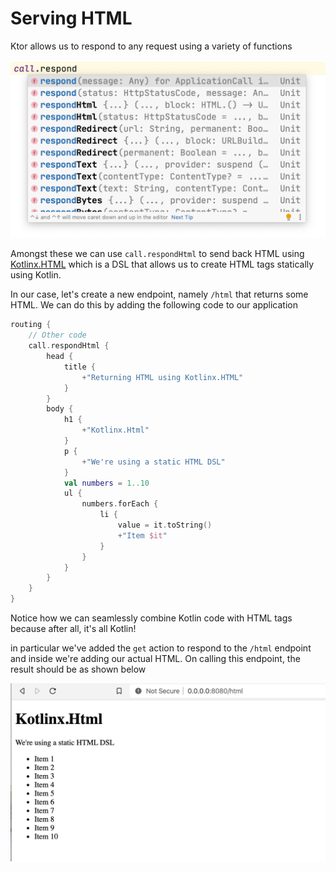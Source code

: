 # Serving HTML 

Ktor allows us to respond to any request using a variety of functions

![Respond](./assets/respond.png)

Amongst these we can use `call.respondHtml` to send back HTML using [Kotlinx.HTML](https://github.com/Kotlin/kotlinx.html) which 
is a DSL that allows us to create HTML tags statically using Kotlin. 

In our case, let's create a new endpoint, namely `/html` that returns some HTML. We can do this by adding the following
code to our application

```kotlin
routing {
    // Other code
    call.respondHtml {
        head {
            title {
                +"Returning HTML using Kotlinx.HTML"
            }
        }
        body {
            h1 {
                +"Kotlinx.Html"
            }
            p {
                +"We're using a static HTML DSL"
            }
            val numbers = 1..10 
            ul {
                numbers.forEach { 
                    li {
                        value = it.toString()
                        +"Item $it"
                    }
                }
            }
        }
    }
}
```

Notice how we can seamlessly combine Kotlin code with HTML tags because after all, it's all Kotlin!

in particular we've added the `get` action to respond to the `/html` endpoint and inside we're adding our actual HTML. On calling this 
endpoint, the result should be as shown below

![Static HTML](./assets/static-html.png)



